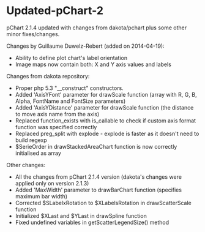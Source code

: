 Updated-pChart-2
================

pChart 2.1.4 updated with changes from dakota/pchart plus some other minor fixes/changes.

Changes by Guillaume Duwelz-Rebert (added on 2014-04-19):
* Ability to define plot chart's label orientation
* Image maps now contain both: X and Y axis values and labels

Changes from dakota repository:
* Proper php 5.3 "__construct" constructors.
* Added 'AxisYFont' parameter for drawScale function (array with R, G, B, Alpha, FontName and FontSize parameters)
* Added 'AxisYDistance' parameter for drawScale function (the distance to move axis name from the axis)
* Replaced function_exists with is_callable to check if custom axis format function was specified correctly
* Replaced preg_split with explode - explode is faster as it doesn't need to build regexp
* $SerieOrder in drawStackedAreaChart function is now correctly initialised as array

Other changes:
* All the changes from pChart 2.1.4 version (dakota's changes were applied only on version 2.1.3)
* Added 'MaxWidth' parameter to drawBarChart function (specifies maximum bar width)
* Corrected $SLabelxRotation to $XLabelsRotation in drawScatterScale function
* Initialized $XLast and $YLast in drawSpline function
* Fixed undefined variables in getScatterLegendSize() method
